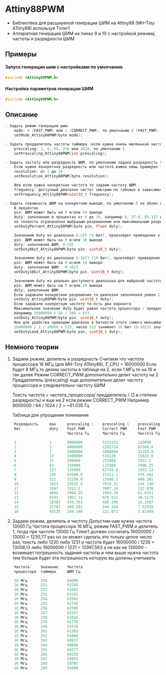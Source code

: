 # Attiny88PWM

- Библиотека для расширеной генерации ШИМ на Attiny88 (MH-Tiny ATtiny88) используя Timer1 
- Аппаратная генерация ШИМ на пинах 9 и 10 с настройкой режима, частоты и разрядности ШИМ

## Примеры
#### Запуск генерации шим с настройками по умолчанию 
```cpp
#include <Attiny88PWM.h>
```
#### Настройка параметров генерации ШИМ
```cpp
#include <Attiny88PWM.h>
```

## Описание
```cpp
- Задать режим генерации шим:
    mode: 0 (FAST_PWM) или 1 (CORRECT_PWM), по умолчанию 0 (FAST_PWM)
    setMode_Attiny88PWM(byte mode);

- Задать предделитель частоты таймера (если нужна очень маленькая частота ШИМ)
    prescaling: 1, 8, 64, 256 или 1024, по умолчанию 1
    setPrescaling_Attiny88PWM(int prescaling);

- Задать частоту или разрядность ШИМ, по умолчанию задана разрядность 8 бит (частота будет зависеть от режима/предделителя/частоты процессора)
    Если нужна конкретная разрядность или частота важна лишь примерно то задаем разрядность ШИМ
    resolution: от 1 до 16
    setResolution_Attiny88PWM(byte resolution);

    Или если нужна конкретная частота то задаем частоту ШИМ
    frequency: доступный диапазон частот смотрим по таблице в зависимости от режима/предделителя/частоты процессора
    setFrequency_Attiny88PWM(uint32_t frequency);

- Задать скважность ШИМ на конкретном выводе, по умолчанию 0 на обоих выходах
    В процентах
    pin: ШИМ может быть на 9 и/или 10 выводе
    duty: заполнение в процентах от 0 до 10, например 0, 27.0, 85.117 или 100
    но точность ограниченна выбраным разрешением или максимальным разрешением для выбраной частоты
    setDutyPercent_Attiny88PWM(byte pin, float duty);

    Значением duty из диапазона 0-255 (8 бит), произойдет приведение к реальному доступному диапазону для выбраной частоты/разрешения
    pin: ШИМ может быть на 9 и/или 10 выводе
    duty: заполнение ШИМ, 0-255
    setDuty8bit_Attiny88PWM(byte pin, uint16_t duty);

    Значением duty из диапазона 0-1023 (10 бит), произойдет приведение к реальному доступному диапазону для выбраной частоты/разрешения
    pin: ШИМ может быть на 9 и/или 10 выводе
    duty: заполнение ШИМ,  0-1023
    setDuty10bit_Attiny88PWM(byte pin, uint16_t duty);

    Значением duty из реально доступного диапазона для выбраной частоты/разрешения
    pin: ШИМ может быть на 9 и/или 10 выводе
    duty: заполнение ШИМ
    Если задавали конкретное разрешение то диапазон заполнения равен 2 в степени разрешения, например шим 11 бит и duty будет от 0 до 2^11-1=2047
    setDuty_Attiny88PWM(byte pin, uint16_t duty);
    Если задавали конкретную частоту то есть два варианта
    Максимальное значение duty будет равно частота_процессора / предделитель / частота_ШИМ (для CORRECT_PWM делим еще на 2)
    Например 16000000 / 64 / 300 = 833
    setDuty_Attiny88PWM(byte pin, uint16_t duty);
    Или для удобства приводим диапазон к битности этого самого максимального значение duty
    16000000 / 1 / 30000 = 533, число 533 занимает 10 бит (0-1023) значит и диапазон duty будет 0-1023
    setDutyLead_Attiny88PWM(byte pin, uint16_t duty);

```

## Немного теории
1) Задаем режим, делитель и разрядность
    Считаем что частота процессора 16 МГц (для MH-Tiny ATtiny88), F_CPU = 16000000
    Если будет 8 МГц то делим частоты в таблице на 2, если 1 МГц то на 16 и так далее
    Режим CORRECT_PWM дополнительно делит частоту на 2
    Предделитель (prescaling) еще дополнительно делит частоту процессора и следовательно частоту ШИМ

    Тоесть частота = частота_процессора/ предделитель / (2 в степени разрядность) и еще на 2 если режим CORRECT_PWM
    Например 8000000 / 64 / 1024 / 2 = ~61.035 Гц

    Таблица для упрощения понимания
```cpp
    Разрядность  	max  	prescaling 1   	prescaling 1   	prescaling 64  	prescaling 64  	prescaling 1024	prescaling 1024
    бит          	duty 	Fast PWM       	Correct PWM    	Fast PWM       	Correct PWM    	Fast PWM
                            Частота Гц     	Частота Гц     	Частота Гц     	Частота Гц     	Частота Гц     	Частота Гц

    1            	1    	8000000        	5333333        	125000        	83333.3        	7812.5         	5208.33
    2            	3    	4000000        	2285714        	62500.0        	35714.2        	3906.25        	2232.14
    3            	7    	2000000        	1066666        	31250.0        	16666.6        	1953.12        	1041.66
    4            	15   	1000000        	516129        	15625.0        	8064.51        	976.562        	504.032
    5            	31   	500000        	253968        	7812.5         	3968.25        	488.281        	248.015
    6            	63   	250000        	125984        	3906.25        	1968.50        	244.140        	123.031
    7            	127  	125000        	62745.0        	1953.12        	980.392        	122.070        	61.2745
    8            	255  	62500.0        	31311.1        	976.562        	489.236        	61.0351        	30.5772
    9            	511  	31250.0        	15640.2        	488.281        	244.379        	30.5175        	15.2737
    10           	1023 	15625.0        	7816.31        	244.140        	122.129        	15.2587        	7.63312
    11           	2047 	7812.5         	3907.20        	122.070        	61.0500        	7.62939        	3.81562
    12           	4095 	3906.25        	1953.36        	61.0351        	30.5213        	3.81469        	1.90758
    13           	8191 	1953.12        	976.622        	30.5175        	15.2597        	1.90734        	0.95373
    14           	16383	976.562        	488.296        	15.2587        	7.62962        	0.95367        	0.47685
    15           	32767	488.281        	244.144        	7.62939        	3.81475        	0.47683        	0.23842
    16           	65535	244.140        	122.071        	3.81469        	1.90736        	0.23841        	0.11921
```
2) Задаем режим, делитель и частоту
    Допустим нам нужна частота 13000 Гц
    Частота процессора 16 МГц, режим FAST_PWM и делитель 1,
    тогда при частоте 13000 Гц Timer1 должен сосчитать 16000000 / 13000 = 1230,77 раз
    но он может сделать это только целое число раз,
    тоесть либо 1230 либо 1231 и частота будет 16000000 / 1230 = 13008,13 либо  16000000 / 1231 = 12997,563
    а не как не 130000 - возникает погрешность задания частоты
    и чем выше нужна частота тем больше будет эта погрешность которую вы должны учитывать
  
```cpp  
    Частота   	Значение  	Частота   	
    процессора	таймера   	ШИМ Гц    	

    16 Мгц    	250       	64000     	
    16 Мгц    	251       	63745     	
    16 Мгц    	252       	63492     	
    16 Мгц    	253       	63241     	
    16 Мгц    	254       	62992     	
    16 Мгц    	255       	62745     	
    16 Мгц    	256       	62500     	
    16 Мгц    	257       	62257     	
    16 Мгц    	258       	62016     	
    16 Мгц    	259       	61776     	
    16 Мгц    	260       	61538     	
    16 Мгц    	261       	61303     	
    16 Мгц    	262       	61069     	
    16 Мгц    	263       	60837     	
    16 Мгц    	264       	60606     	
    16 Мгц    	265       	60377     	
    16 Мгц    	266       	60150     	
    16 Мгц    	267       	59925     	
    16 Мгц    	268       	59701     	
    16 Мгц    	269       	59480
```
    
    
    
